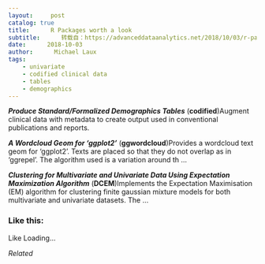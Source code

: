 ```yaml
---
layout:     post
catalog: true
title:      R Packages worth a look
subtitle:      转载自：https://advanceddataanalytics.net/2018/10/03/r-packages-worth-a-look-1291/
date:      2018-10-03
author:      Michael Laux
tags:
    - univariate
    - codified clinical data
    - tables
    - demographics
---
```


***Produce Standard/Formalized Demographics Tables*** (**codified**)Augment clinical data with metadata to create output used in conventional publications and reports.

***A Wordcloud Geom for ‘ggplot2’*** (**ggwordcloud**)Provides a wordcloud text geom for ‘ggplot2’. Texts are placed so that they do not overlap as in ‘ggrepel’. The algorithm used is a variation around th …

***Clustering for Multivariate and Univariate Data Using Expectation Maximization Algorithm*** (**DCEM**)Implements the Expectation Maximisation (EM) algorithm for clustering finite gaussian mixture models for both multivariate and univariate datasets. The …





### Like this:

Like Loading...


*Related*

